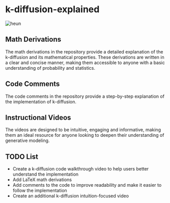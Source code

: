 # k-diffusion-explained
![heun](https://user-images.githubusercontent.com/67547213/235102267-0fb0bb74-471b-45c6-8f5b-7d27aa4f3b68.png)

## Math Derivations
The math derivations in the repository provide a detailed explanation of the k-diffusion and its mathematical properties. These derivations are written in a clear and concise manner, making them accessible to anyone with a basic understanding of probability and statistics.

## Code Comments
The code comments in the repository provide a step-by-step explanation of the implementation of k-diffusion. 

## Instructional Videos
The videos are designed to be intuitive, engaging and informative, making them an ideal resource for anyone looking to deepen their understanding of generative modeling.

## TODO List
- Create a k-diffusion code walkthrough video to help users better understand the implementation
- Add LaTeX math derivations
- Add comments to the code to improve readability and make it easier to follow the implementation
- Create an additional k-diffusion intuition-focused video
